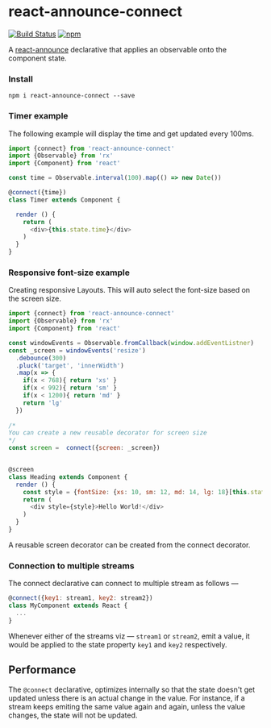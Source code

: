 # react-announce-connect
[![Build Status](https://travis-ci.org/tusharmath/react-announce-connect.svg?branch=master)](https://travis-ci.org/tusharmath/react-announce-connect)
[![npm](https://img.shields.io/npm/v/npm.svg)](react-announce-connect)

A [react-announce](https://github.com/tusharmath/react-announce) declarative that applies an observable onto the component state.

### Install

```
npm i react-announce-connect --save
```

### Timer example

The following example will display the time and get updated every 100ms.

```javascript
import {connect} from 'react-announce-connect'
import {Observable} from 'rx'
import {Component} from 'react'

const time = Observable.interval(100).map(() => new Date())

@connect({time})
class Timer extends Component {

  render () {
    return (
      <div>{this.state.time}</div>
    )
  }
}

```

### Responsive font-size example
Creating responsive Layouts. This will auto select the font-size based on the screen size.

```javascript
import {connect} from 'react-announce-connect'
import {Observable} from 'rx'
import {Component} from 'react'

const windowEvents = Observable.fromCallback(window.addEventListner)
const _screen = windowEvents('resize')
  .debounce(300)
  .pluck('target', 'innerWidth')
  .map(x => {
    if(x < 768){ return 'xs' }
    if(x < 992){ return 'sm' }
    if(x < 1200){ return 'md' }
    return 'lg'
  })
  
/*
You can create a new reusable decorator for screen size
*/
const screen =  connect({screen: _screen})


@screen
class Heading extends Component {
  render () {
    const style = {fontSize: {xs: 10, sm: 12, md: 14, lg: 18}[this.state.screen]}
    return (
      <div style={style}>Hello World!</div>
    )
  }
}

```
A reusable screen decorator can be created from the connect decorator.

### Connection to multiple streams

The connect declarative can connect to multiple stream as follows —
```javascript
@connect({key1: stream1, key2: stream2})
class MyComponent extends React {
  ...
}
```
Whenever either of the streams viz — `stream1` or `stream2`, emit a value, it would be applied to the state property `key1` and `key2` respectively.

## Performance
The `@connect` declarative, optimizes internally so that the state doesn't get updated unless there is an actual change in the value. For instance, if a stream keeps emiting the same value again and again, unless the value changes, the state will not be updated.
